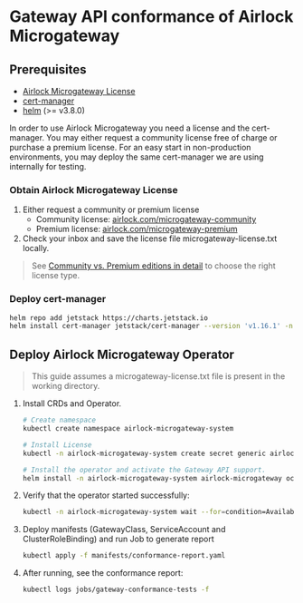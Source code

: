 # Gateway API conformance of Airlock Microgateway

## Prerequisites
* [Airlock Microgateway License](#obtain-airlock-microgateway-license)
* [cert-manager](https://cert-manager.io/)
* [helm](https://helm.sh/docs/intro/install/) (>= v3.8.0)

In order to use Airlock Microgateway you need a license and the cert-manager. You may either request a community license free of charge or purchase a premium license.
For an easy start in non-production environments, you may deploy the same cert-manager we are using internally for testing.
### Obtain Airlock Microgateway License
1. Either request a community or premium license
   * Community license: [airlock.com/microgateway-community](https://airlock.com/en/microgateway-community)
   * Premium license: [airlock.com/microgateway-premium](https://airlock.com/en/microgateway-premium)
2. Check your inbox and save the license file microgateway-license.txt locally.

> See [Community vs. Premium editions in detail](https://docs.airlock.com/microgateway/latest/#data/1675772882054.html) to choose the right license type.
### Deploy cert-manager
```bash
helm repo add jetstack https://charts.jetstack.io
helm install cert-manager jetstack/cert-manager --version 'v1.16.1' -n cert-manager --create-namespace --set crds.enabled=true --wait
```

## Deploy Airlock Microgateway Operator

> This guide assumes a microgateway-license.txt file is present in the working directory.

1. Install CRDs and Operator.
   ```bash
   # Create namespace
   kubectl create namespace airlock-microgateway-system

   # Install License
   kubectl -n airlock-microgateway-system create secret generic airlock-microgateway-license --from-file=microgateway-license.txt

   # Install the operator and activate the Gateway API support.
   helm install -n airlock-microgateway-system airlock-microgateway oci://quay.io/airlockcharts/microgateway --wait --version '4.4.2' --set=operator.gatewayAPI.enabled=true
   ```

2. Verify that the operator started successfully:
   ```bash
   kubectl -n airlock-microgateway-system wait --for=condition=Available deployments --all --timeout=3m
   ```

3. Deploy manifests (GatewayClass, ServiceAccount and ClusterRoleBinding) and run Job to generate report
   ```bash
   kubectl apply -f manifests/conformance-report.yaml
   ```

4. After running, see the conformance report:
   ```bash
   kubectl logs jobs/gateway-conformance-tests -f
   ```

